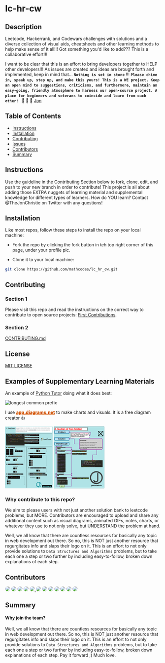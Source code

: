 # lc-hr-cw

<h2>Description</h2>
Leetcode, Hackerrank, and Codewars challenges with solutions and a diverse collection of visual aids, cheatsheets and other learning methods to help make sense of it all!!! Got something you'd like to add??? This is a collaborative effort!!!

I want to be clear that this is an effort to bring developers together to HELP other developers!!! As issues are created and ideas are brought forth and implemented, keep in mind that... **`Nothing is set in stone`** !!! **`Please chime in, speak up, step up, and make this yours! This is a WE project. Keep an open mind to suggestions, criticisms, and furthermore, maintain an easy-going, friendly atmosphere to harness our open-source project. A place for beginners and veterans to coincide and learn from each other! `** 🙏 🙏 🙏 [Jon](https://twitter.com/thejonchristie)

## Table of Contents

- [Instructions](#instructions)
- [Installation](#installation)
- [Contributing](#contributing)
- [Issues](https://github.com/mathcodes/contentfordevelopers/issues)
- [Contributors](#contributors)
- [Summary](#summary)

## Instructions

Use the guideline in the Contributing Section below to fork, clone, edit, and push to your new branch in order to contribute! This project is all about adding those EXTRA nuggets of learning material and supplemental knowledge for different types of learners. How do YOU learn? Contact @TheJonChristie on Twitter with any questions!

## Installation

Like most repos, follow these steps to install the repo on your local machine:

- Fork the repo by clicking the fork button in teh top right corner of this page, under your profile pic.

- Clone it to your local machine:

```bash
git clone https://github.com/mathcodes/lc_hr_cw.git
```

## Contributing

### Section 1

Please visit this repo and read the instructions on the correct way to contribute to open source projects: [First Contributions](https://github.com/firstcontributions/first-contributions).

### Section 2

<a href="https://github.com/mathcodes/lc_hr_cw/blob/main/CONTRIBUTING.md">CONTRIBUTING.md</a>

## License

<a href="https://github.com/mathcodes/lc_hr_cw/blob/main/LICENSE.md">MIT LICENSE</a>

## Examples of Supplementary Learning Materials

An example of [Python Tutor](www.pythontutor.com) doing what it does best:

<img alt="longest common prefix" src="./src/assets/LeetCode/0014.%20Longest%20Common%20Prefix/LongestCommonPrefix.gif" height="300px;" />

I use <a href="https://app.diagrams.net/" style="color:#d35400; font-weight:900">app.diagrams.net</a> to make charts and visuals. It is a free diagram creator 👍

<img src="./src/assets/LeetCode/0001.%20Two%20Sum/1.twoSum.png" height="200px"/> <img src="./src/assets/LeetCode/0004.%20Median%20of%20Two%20Sorted%20Arrays/4.MedianOfTwoSortedArrays.drawio.png" height="200px"/>

### Why contribute to this repo?

We aim to please users with not just another solution bank to leetcode problems, but MORE. Contributors are encouraged to upload and share any additional content such as visual diagrams, animated GIFs, notes, charts, or whatever they use to not only solve, but UNDERSTAND the problem at hand.

Well, we all know that there are countless resources for basically any topic in web development out there. So no, this is NOT just another resource that regurgitates info and slaps their logo on it. This is an effort to not only provide solutions to `Data Structures and Algorithms` problems, but to take each one a step or two further by including easy-to-follow, broken down explanations of each step.

## Contributors

<a href="https://github.com/mathcodes"><img style="border-radius:50%;" src="https://avatars.githubusercontent.com/mathcodes" width="40px" /></a> <a href="https://github.com/mernmonster"><img style="border-radius:50%;" src="https://avatars.githubusercontent.com/mernmonster" width="40px" /></a> <a href="https://github.com/dejmartins"><img style="border-radius:50%;" src="https://avatars.githubusercontent.com/dejmartins" width="40px !important" /></a> <a href="https://github.com/deveshgoyal1000"><img style="border-radius:50%;" src="https://avatars.githubusercontent.com/deveshgoyal1000" width="40px" /></a> <a href="https://github.com/rashmisubhash"><img style="border-radius:50%;" src="https://avatars.githubusercontent.com/rashmisubhash" width="40px" /> <a href="https://github.com/vishalpattnaik"><img style="border-radius:50%;" src="https://avatars.githubusercontent.com/vishalpattnaik" width="40px" /></a> <a href="https://github.com/gaurang7goel"><img style="border-radius:50%;" src="https://avatars.githubusercontent.com/gaurang7goel" width="40px" /></a> <a href="https://github.com/xcelr8"><img style="border-radius:50%;" src="https://avatars.githubusercontent.com/xcelr8" width="40px" /></a> <a href="https://github.com/suman-somu"><img style="border-radius:50%;" src="https://avatars.githubusercontent.com/suman-somu" width="40px" /></a> <a href="https://github.com/raeeceip"><img style="border-radius:50%;" src="https://avatars.githubusercontent.com/raeeceip" width="40px" /></a> <a href="https://github.com/AryaDeepanshu"><img style="border-radius:50%;" src="https://avatars.githubusercontent.com/AryaDeepanshu" width="40px" /></a> <a href="https://github.com/jasonjg"><img style="border-radius:50%;" src="https://avatars.githubusercontent.com/jasonjg" width="40px" /></a>

## Summary

#### Why join the team?

Well, we all know that there are countless resources for basically any topic in web development out there. So no, this is NOT just another resource that regurgitates info and slaps their logo on it. This is an effort to not only provide solutions to `Data Structures and Algorithms` problems, but to take each one a step or two further by including easy-to-follow, broken down explanations of each step. Pay it forward ;) Much love.
